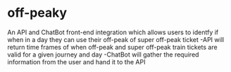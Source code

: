 # off-peaky
An API and ChatBot front-end integration which allows users to identfy if when in a day they can use their off-peak of super off-peak ticket
-API will return time frames of when off-peak and super off-peak train tickets are valid for a given journey and day
-ChatBot will gather the required information from the user and hand it to the API
